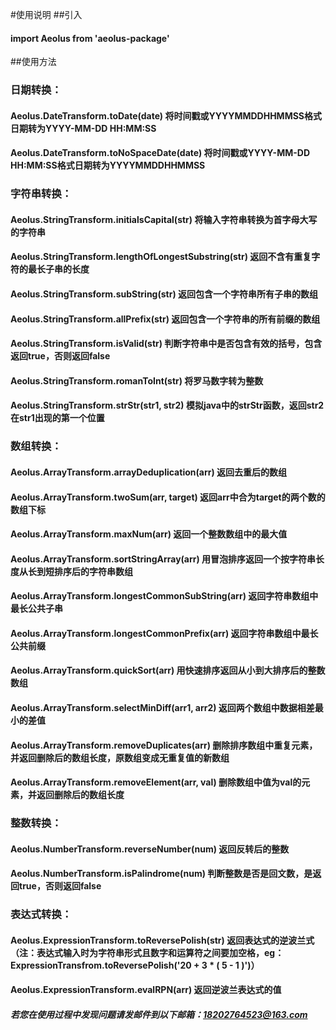 #使用说明
##引入
#### import Aeolus from 'aeolus-package'
##使用方法
### 日期转换：
#### Aeolus.DateTransform.toDate(date)         将时间戳或YYYYMMDDHHMMSS格式日期转为YYYY-MM-DD HH:MM:SS
#### Aeolus.DateTransform.toNoSpaceDate(date)  将时间戳或YYYY-MM-DD HH:MM:SS格式日期转为YYYYMMDDHHMMSS
### 字符串转换：
#### Aeolus.StringTransform.initialsCapital(str) 将输入字符串转换为首字母大写的字符串
#### Aeolus.StringTransform.lengthOfLongestSubstring(str) 返回不含有重复字符的最长子串的长度
#### Aeolus.StringTransform.subString(str) 返回包含一个字符串所有子串的数组
#### Aeolus.StringTransform.allPrefix(str) 返回包含一个字符串的所有前缀的数组
#### Aeolus.StringTransform.isValid(str) 判断字符串中是否包含有效的括号，包含返回true，否则返回false
#### Aeolus.StringTransform.romanToInt(str) 将罗马数字转为整数
#### Aeolus.StringTransform.strStr(str1, str2) 模拟java中的strStr函数，返回str2在str1出现的第一个位置
### 数组转换：
#### Aeolus.ArrayTransform.arrayDeduplication(arr) 返回去重后的数组
#### Aeolus.ArrayTransform.twoSum(arr, target) 返回arr中合为target的两个数的数组下标
#### Aeolus.ArrayTransform.maxNum(arr) 返回一个整数数组中的最大值
#### Aeolus.ArrayTransform.sortStringArray(arr) 用冒泡排序返回一个按字符串长度从长到短排序后的字符串数组
#### Aeolus.ArrayTransform.longestCommonSubString(arr) 返回字符串数组中最长公共子串
#### Aeolus.ArrayTransform.longestCommonPrefix(arr) 返回字符串数组中最长公共前缀
#### Aeolus.ArrayTransform.quickSort(arr) 用快速排序返回从小到大排序后的整数数组
#### Aeolus.ArrayTransform.selectMinDiff(arr1, arr2) 返回两个数组中数据相差最小的差值
#### Aeolus.ArrayTransform.removeDuplicates(arr) 删除排序数组中重复元素，并返回删除后的数组长度，原数组变成无重复值的新数组
#### Aeolus.ArrayTransform.removeElement(arr, val) 删除数组中值为val的元素，并返回删除后的数组长度
### 整数转换：
#### Aeolus.NumberTransform.reverseNumber(num) 返回反转后的整数
#### Aeolus.NumberTransform.isPalindrome(num) 判断整数是否是回文数，是返回true，否则返回false
### 表达式转换：
#### Aeolus.ExpressionTransform.toReversePolish(str) 返回表达式的逆波兰式（注：表达式输入时为字符串形式且数字和运算符之间要加空格，eg：ExpressionTransfrom.toReversePolish('20 + 3 * ( 5 - 1 )')）
#### Aeolus.ExpressionTransform.evalRPN(arr) 返回逆波兰表达式的值

##### 若您在使用过程中发现问题请发邮件到以下邮箱：18202764523@163.com
